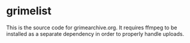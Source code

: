 grimelist
=========

This is the source code for grimearchive.org. It requires ffmpeg to be installed as a separate dependency in order to properly handle uploads.